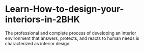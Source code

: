 # Learn-How-to-design-your-interiors-in-2BHK
The professional and complete process of developing an interior environment that answers, protects, and reacts to human needs is characterized as interior design.
